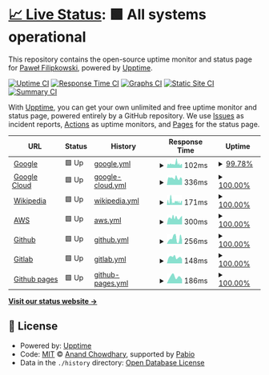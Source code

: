 # [📈 Live Status](https://Pawebf1.github.io/upptime): <!--live status--> **🟩 All systems operational**

This repository contains the open-source uptime monitor and status page for [Paweł Filipkowski](https://Pawebf1.github.io/upptime), powered by [Upptime](https://github.com/upptime/upptime).

[![Uptime CI](https://github.com/Pawebf1/upptime/workflows/Uptime%20CI/badge.svg)](https://github.com/Pawebf1/upptime/actions?query=workflow%3A%22Uptime+CI%22)
[![Response Time CI](https://github.com/Pawebf1/upptime/workflows/Response%20Time%20CI/badge.svg)](https://github.com/Pawebf1/upptime/actions?query=workflow%3A%22Response+Time+CI%22)
[![Graphs CI](https://github.com/Pawebf1/upptime/workflows/Graphs%20CI/badge.svg)](https://github.com/Pawebf1/upptime/actions?query=workflow%3A%22Graphs+CI%22)
[![Static Site CI](https://github.com/Pawebf1/upptime/workflows/Static%20Site%20CI/badge.svg)](https://github.com/Pawebf1/upptime/actions?query=workflow%3A%22Static+Site+CI%22)
[![Summary CI](https://github.com/Pawebf1/upptime/workflows/Summary%20CI/badge.svg)](https://github.com/Pawebf1/upptime/actions?query=workflow%3A%22Summary+CI%22)

With [Upptime](https://upptime.js.org), you can get your own unlimited and free uptime monitor and status page, powered entirely by a GitHub repository. We use [Issues](https://github.com/Pawebf1/upptime/issues) as incident reports, [Actions](https://github.com/Pawebf1/upptime/actions) as uptime monitors, and [Pages](https://Pawebf1.github.io/upptime) for the status page.

<!--start: status pages-->
<!-- This summary is generated by Upptime (https://github.com/upptime/upptime) -->
<!-- Do not edit this manually, your changes will be overwritten -->
<!-- prettier-ignore -->
| URL | Status | History | Response Time | Uptime |
| --- | ------ | ------- | ------------- | ------ |
| <img alt="" src="https://icons.duckduckgo.com/ip3/www.google.com.ico" height="13"> [Google](https://www.google.com) | 🟩 Up | [google.yml](https://github.com/Pawebf1/upptime/commits/HEAD/history/google.yml) | <details><summary><img alt="Response time graph" src="./graphs/google/response-time-week.png" height="20"> 102ms</summary><br><a href="https://Pawebf1.github.io/upptime/history/google"><img alt="Response time 102" src="https://img.shields.io/endpoint?url=https%3A%2F%2Fraw.githubusercontent.com%2FPawebf1%2Fupptime%2FHEAD%2Fapi%2Fgoogle%2Fresponse-time.json"></a><br><a href="https://Pawebf1.github.io/upptime/history/google"><img alt="24-hour response time 92" src="https://img.shields.io/endpoint?url=https%3A%2F%2Fraw.githubusercontent.com%2FPawebf1%2Fupptime%2FHEAD%2Fapi%2Fgoogle%2Fresponse-time-day.json"></a><br><a href="https://Pawebf1.github.io/upptime/history/google"><img alt="7-day response time 102" src="https://img.shields.io/endpoint?url=https%3A%2F%2Fraw.githubusercontent.com%2FPawebf1%2Fupptime%2FHEAD%2Fapi%2Fgoogle%2Fresponse-time-week.json"></a><br><a href="https://Pawebf1.github.io/upptime/history/google"><img alt="30-day response time 102" src="https://img.shields.io/endpoint?url=https%3A%2F%2Fraw.githubusercontent.com%2FPawebf1%2Fupptime%2FHEAD%2Fapi%2Fgoogle%2Fresponse-time-month.json"></a><br><a href="https://Pawebf1.github.io/upptime/history/google"><img alt="1-year response time 102" src="https://img.shields.io/endpoint?url=https%3A%2F%2Fraw.githubusercontent.com%2FPawebf1%2Fupptime%2FHEAD%2Fapi%2Fgoogle%2Fresponse-time-year.json"></a></details> | <details><summary><a href="https://Pawebf1.github.io/upptime/history/google">99.78%</a></summary><a href="https://Pawebf1.github.io/upptime/history/google"><img alt="All-time uptime 100.00%" src="https://img.shields.io/endpoint?url=https%3A%2F%2Fraw.githubusercontent.com%2FPawebf1%2Fupptime%2FHEAD%2Fapi%2Fgoogle%2Fuptime.json"></a><br><a href="https://Pawebf1.github.io/upptime/history/google"><img alt="24-hour uptime 100.00%" src="https://img.shields.io/endpoint?url=https%3A%2F%2Fraw.githubusercontent.com%2FPawebf1%2Fupptime%2FHEAD%2Fapi%2Fgoogle%2Fuptime-day.json"></a><br><a href="https://Pawebf1.github.io/upptime/history/google"><img alt="7-day uptime 99.78%" src="https://img.shields.io/endpoint?url=https%3A%2F%2Fraw.githubusercontent.com%2FPawebf1%2Fupptime%2FHEAD%2Fapi%2Fgoogle%2Fuptime-week.json"></a><br><a href="https://Pawebf1.github.io/upptime/history/google"><img alt="30-day uptime 99.95%" src="https://img.shields.io/endpoint?url=https%3A%2F%2Fraw.githubusercontent.com%2FPawebf1%2Fupptime%2FHEAD%2Fapi%2Fgoogle%2Fuptime-month.json"></a><br><a href="https://Pawebf1.github.io/upptime/history/google"><img alt="1-year uptime 100.00%" src="https://img.shields.io/endpoint?url=https%3A%2F%2Fraw.githubusercontent.com%2FPawebf1%2Fupptime%2FHEAD%2Fapi%2Fgoogle%2Fuptime-year.json"></a></details>
| <img alt="" src="https://icons.duckduckgo.com/ip3/cloud.google.com.ico" height="13"> [Google Cloud](https://cloud.google.com/?hl=pl) | 🟩 Up | [google-cloud.yml](https://github.com/Pawebf1/upptime/commits/HEAD/history/google-cloud.yml) | <details><summary><img alt="Response time graph" src="./graphs/google-cloud/response-time-week.png" height="20"> 336ms</summary><br><a href="https://Pawebf1.github.io/upptime/history/google-cloud"><img alt="Response time 336" src="https://img.shields.io/endpoint?url=https%3A%2F%2Fraw.githubusercontent.com%2FPawebf1%2Fupptime%2FHEAD%2Fapi%2Fgoogle-cloud%2Fresponse-time.json"></a><br><a href="https://Pawebf1.github.io/upptime/history/google-cloud"><img alt="24-hour response time 333" src="https://img.shields.io/endpoint?url=https%3A%2F%2Fraw.githubusercontent.com%2FPawebf1%2Fupptime%2FHEAD%2Fapi%2Fgoogle-cloud%2Fresponse-time-day.json"></a><br><a href="https://Pawebf1.github.io/upptime/history/google-cloud"><img alt="7-day response time 336" src="https://img.shields.io/endpoint?url=https%3A%2F%2Fraw.githubusercontent.com%2FPawebf1%2Fupptime%2FHEAD%2Fapi%2Fgoogle-cloud%2Fresponse-time-week.json"></a><br><a href="https://Pawebf1.github.io/upptime/history/google-cloud"><img alt="30-day response time 336" src="https://img.shields.io/endpoint?url=https%3A%2F%2Fraw.githubusercontent.com%2FPawebf1%2Fupptime%2FHEAD%2Fapi%2Fgoogle-cloud%2Fresponse-time-month.json"></a><br><a href="https://Pawebf1.github.io/upptime/history/google-cloud"><img alt="1-year response time 336" src="https://img.shields.io/endpoint?url=https%3A%2F%2Fraw.githubusercontent.com%2FPawebf1%2Fupptime%2FHEAD%2Fapi%2Fgoogle-cloud%2Fresponse-time-year.json"></a></details> | <details><summary><a href="https://Pawebf1.github.io/upptime/history/google-cloud">100.00%</a></summary><a href="https://Pawebf1.github.io/upptime/history/google-cloud"><img alt="All-time uptime 100.00%" src="https://img.shields.io/endpoint?url=https%3A%2F%2Fraw.githubusercontent.com%2FPawebf1%2Fupptime%2FHEAD%2Fapi%2Fgoogle-cloud%2Fuptime.json"></a><br><a href="https://Pawebf1.github.io/upptime/history/google-cloud"><img alt="24-hour uptime 100.00%" src="https://img.shields.io/endpoint?url=https%3A%2F%2Fraw.githubusercontent.com%2FPawebf1%2Fupptime%2FHEAD%2Fapi%2Fgoogle-cloud%2Fuptime-day.json"></a><br><a href="https://Pawebf1.github.io/upptime/history/google-cloud"><img alt="7-day uptime 100.00%" src="https://img.shields.io/endpoint?url=https%3A%2F%2Fraw.githubusercontent.com%2FPawebf1%2Fupptime%2FHEAD%2Fapi%2Fgoogle-cloud%2Fuptime-week.json"></a><br><a href="https://Pawebf1.github.io/upptime/history/google-cloud"><img alt="30-day uptime 100.00%" src="https://img.shields.io/endpoint?url=https%3A%2F%2Fraw.githubusercontent.com%2FPawebf1%2Fupptime%2FHEAD%2Fapi%2Fgoogle-cloud%2Fuptime-month.json"></a><br><a href="https://Pawebf1.github.io/upptime/history/google-cloud"><img alt="1-year uptime 100.00%" src="https://img.shields.io/endpoint?url=https%3A%2F%2Fraw.githubusercontent.com%2FPawebf1%2Fupptime%2FHEAD%2Fapi%2Fgoogle-cloud%2Fuptime-year.json"></a></details>
| <img alt="" src="https://icons.duckduckgo.com/ip3/en.wikipedia.org.ico" height="13"> [Wikipedia](https://en.wikipedia.org) | 🟩 Up | [wikipedia.yml](https://github.com/Pawebf1/upptime/commits/HEAD/history/wikipedia.yml) | <details><summary><img alt="Response time graph" src="./graphs/wikipedia/response-time-week.png" height="20"> 171ms</summary><br><a href="https://Pawebf1.github.io/upptime/history/wikipedia"><img alt="Response time 171" src="https://img.shields.io/endpoint?url=https%3A%2F%2Fraw.githubusercontent.com%2FPawebf1%2Fupptime%2FHEAD%2Fapi%2Fwikipedia%2Fresponse-time.json"></a><br><a href="https://Pawebf1.github.io/upptime/history/wikipedia"><img alt="24-hour response time 197" src="https://img.shields.io/endpoint?url=https%3A%2F%2Fraw.githubusercontent.com%2FPawebf1%2Fupptime%2FHEAD%2Fapi%2Fwikipedia%2Fresponse-time-day.json"></a><br><a href="https://Pawebf1.github.io/upptime/history/wikipedia"><img alt="7-day response time 171" src="https://img.shields.io/endpoint?url=https%3A%2F%2Fraw.githubusercontent.com%2FPawebf1%2Fupptime%2FHEAD%2Fapi%2Fwikipedia%2Fresponse-time-week.json"></a><br><a href="https://Pawebf1.github.io/upptime/history/wikipedia"><img alt="30-day response time 171" src="https://img.shields.io/endpoint?url=https%3A%2F%2Fraw.githubusercontent.com%2FPawebf1%2Fupptime%2FHEAD%2Fapi%2Fwikipedia%2Fresponse-time-month.json"></a><br><a href="https://Pawebf1.github.io/upptime/history/wikipedia"><img alt="1-year response time 171" src="https://img.shields.io/endpoint?url=https%3A%2F%2Fraw.githubusercontent.com%2FPawebf1%2Fupptime%2FHEAD%2Fapi%2Fwikipedia%2Fresponse-time-year.json"></a></details> | <details><summary><a href="https://Pawebf1.github.io/upptime/history/wikipedia">100.00%</a></summary><a href="https://Pawebf1.github.io/upptime/history/wikipedia"><img alt="All-time uptime 100.00%" src="https://img.shields.io/endpoint?url=https%3A%2F%2Fraw.githubusercontent.com%2FPawebf1%2Fupptime%2FHEAD%2Fapi%2Fwikipedia%2Fuptime.json"></a><br><a href="https://Pawebf1.github.io/upptime/history/wikipedia"><img alt="24-hour uptime 100.00%" src="https://img.shields.io/endpoint?url=https%3A%2F%2Fraw.githubusercontent.com%2FPawebf1%2Fupptime%2FHEAD%2Fapi%2Fwikipedia%2Fuptime-day.json"></a><br><a href="https://Pawebf1.github.io/upptime/history/wikipedia"><img alt="7-day uptime 100.00%" src="https://img.shields.io/endpoint?url=https%3A%2F%2Fraw.githubusercontent.com%2FPawebf1%2Fupptime%2FHEAD%2Fapi%2Fwikipedia%2Fuptime-week.json"></a><br><a href="https://Pawebf1.github.io/upptime/history/wikipedia"><img alt="30-day uptime 100.00%" src="https://img.shields.io/endpoint?url=https%3A%2F%2Fraw.githubusercontent.com%2FPawebf1%2Fupptime%2FHEAD%2Fapi%2Fwikipedia%2Fuptime-month.json"></a><br><a href="https://Pawebf1.github.io/upptime/history/wikipedia"><img alt="1-year uptime 100.00%" src="https://img.shields.io/endpoint?url=https%3A%2F%2Fraw.githubusercontent.com%2FPawebf1%2Fupptime%2FHEAD%2Fapi%2Fwikipedia%2Fuptime-year.json"></a></details>
| <img alt="" src="https://icons.duckduckgo.com/ip3/aws.amazon.com.ico" height="13"> [AWS](https://aws.amazon.com/) | 🟩 Up | [aws.yml](https://github.com/Pawebf1/upptime/commits/HEAD/history/aws.yml) | <details><summary><img alt="Response time graph" src="./graphs/aws/response-time-week.png" height="20"> 300ms</summary><br><a href="https://Pawebf1.github.io/upptime/history/aws"><img alt="Response time 300" src="https://img.shields.io/endpoint?url=https%3A%2F%2Fraw.githubusercontent.com%2FPawebf1%2Fupptime%2FHEAD%2Fapi%2Faws%2Fresponse-time.json"></a><br><a href="https://Pawebf1.github.io/upptime/history/aws"><img alt="24-hour response time 346" src="https://img.shields.io/endpoint?url=https%3A%2F%2Fraw.githubusercontent.com%2FPawebf1%2Fupptime%2FHEAD%2Fapi%2Faws%2Fresponse-time-day.json"></a><br><a href="https://Pawebf1.github.io/upptime/history/aws"><img alt="7-day response time 300" src="https://img.shields.io/endpoint?url=https%3A%2F%2Fraw.githubusercontent.com%2FPawebf1%2Fupptime%2FHEAD%2Fapi%2Faws%2Fresponse-time-week.json"></a><br><a href="https://Pawebf1.github.io/upptime/history/aws"><img alt="30-day response time 300" src="https://img.shields.io/endpoint?url=https%3A%2F%2Fraw.githubusercontent.com%2FPawebf1%2Fupptime%2FHEAD%2Fapi%2Faws%2Fresponse-time-month.json"></a><br><a href="https://Pawebf1.github.io/upptime/history/aws"><img alt="1-year response time 300" src="https://img.shields.io/endpoint?url=https%3A%2F%2Fraw.githubusercontent.com%2FPawebf1%2Fupptime%2FHEAD%2Fapi%2Faws%2Fresponse-time-year.json"></a></details> | <details><summary><a href="https://Pawebf1.github.io/upptime/history/aws">100.00%</a></summary><a href="https://Pawebf1.github.io/upptime/history/aws"><img alt="All-time uptime 100.00%" src="https://img.shields.io/endpoint?url=https%3A%2F%2Fraw.githubusercontent.com%2FPawebf1%2Fupptime%2FHEAD%2Fapi%2Faws%2Fuptime.json"></a><br><a href="https://Pawebf1.github.io/upptime/history/aws"><img alt="24-hour uptime 100.00%" src="https://img.shields.io/endpoint?url=https%3A%2F%2Fraw.githubusercontent.com%2FPawebf1%2Fupptime%2FHEAD%2Fapi%2Faws%2Fuptime-day.json"></a><br><a href="https://Pawebf1.github.io/upptime/history/aws"><img alt="7-day uptime 100.00%" src="https://img.shields.io/endpoint?url=https%3A%2F%2Fraw.githubusercontent.com%2FPawebf1%2Fupptime%2FHEAD%2Fapi%2Faws%2Fuptime-week.json"></a><br><a href="https://Pawebf1.github.io/upptime/history/aws"><img alt="30-day uptime 100.00%" src="https://img.shields.io/endpoint?url=https%3A%2F%2Fraw.githubusercontent.com%2FPawebf1%2Fupptime%2FHEAD%2Fapi%2Faws%2Fuptime-month.json"></a><br><a href="https://Pawebf1.github.io/upptime/history/aws"><img alt="1-year uptime 100.00%" src="https://img.shields.io/endpoint?url=https%3A%2F%2Fraw.githubusercontent.com%2FPawebf1%2Fupptime%2FHEAD%2Fapi%2Faws%2Fuptime-year.json"></a></details>
| <img alt="" src="https://icons.duckduckgo.com/ip3/github.com.ico" height="13"> [Github](https://github.com/) | 🟩 Up | [github.yml](https://github.com/Pawebf1/upptime/commits/HEAD/history/github.yml) | <details><summary><img alt="Response time graph" src="./graphs/github/response-time-week.png" height="20"> 256ms</summary><br><a href="https://Pawebf1.github.io/upptime/history/github"><img alt="Response time 256" src="https://img.shields.io/endpoint?url=https%3A%2F%2Fraw.githubusercontent.com%2FPawebf1%2Fupptime%2FHEAD%2Fapi%2Fgithub%2Fresponse-time.json"></a><br><a href="https://Pawebf1.github.io/upptime/history/github"><img alt="24-hour response time 321" src="https://img.shields.io/endpoint?url=https%3A%2F%2Fraw.githubusercontent.com%2FPawebf1%2Fupptime%2FHEAD%2Fapi%2Fgithub%2Fresponse-time-day.json"></a><br><a href="https://Pawebf1.github.io/upptime/history/github"><img alt="7-day response time 256" src="https://img.shields.io/endpoint?url=https%3A%2F%2Fraw.githubusercontent.com%2FPawebf1%2Fupptime%2FHEAD%2Fapi%2Fgithub%2Fresponse-time-week.json"></a><br><a href="https://Pawebf1.github.io/upptime/history/github"><img alt="30-day response time 256" src="https://img.shields.io/endpoint?url=https%3A%2F%2Fraw.githubusercontent.com%2FPawebf1%2Fupptime%2FHEAD%2Fapi%2Fgithub%2Fresponse-time-month.json"></a><br><a href="https://Pawebf1.github.io/upptime/history/github"><img alt="1-year response time 256" src="https://img.shields.io/endpoint?url=https%3A%2F%2Fraw.githubusercontent.com%2FPawebf1%2Fupptime%2FHEAD%2Fapi%2Fgithub%2Fresponse-time-year.json"></a></details> | <details><summary><a href="https://Pawebf1.github.io/upptime/history/github">100.00%</a></summary><a href="https://Pawebf1.github.io/upptime/history/github"><img alt="All-time uptime 100.00%" src="https://img.shields.io/endpoint?url=https%3A%2F%2Fraw.githubusercontent.com%2FPawebf1%2Fupptime%2FHEAD%2Fapi%2Fgithub%2Fuptime.json"></a><br><a href="https://Pawebf1.github.io/upptime/history/github"><img alt="24-hour uptime 100.00%" src="https://img.shields.io/endpoint?url=https%3A%2F%2Fraw.githubusercontent.com%2FPawebf1%2Fupptime%2FHEAD%2Fapi%2Fgithub%2Fuptime-day.json"></a><br><a href="https://Pawebf1.github.io/upptime/history/github"><img alt="7-day uptime 100.00%" src="https://img.shields.io/endpoint?url=https%3A%2F%2Fraw.githubusercontent.com%2FPawebf1%2Fupptime%2FHEAD%2Fapi%2Fgithub%2Fuptime-week.json"></a><br><a href="https://Pawebf1.github.io/upptime/history/github"><img alt="30-day uptime 100.00%" src="https://img.shields.io/endpoint?url=https%3A%2F%2Fraw.githubusercontent.com%2FPawebf1%2Fupptime%2FHEAD%2Fapi%2Fgithub%2Fuptime-month.json"></a><br><a href="https://Pawebf1.github.io/upptime/history/github"><img alt="1-year uptime 100.00%" src="https://img.shields.io/endpoint?url=https%3A%2F%2Fraw.githubusercontent.com%2FPawebf1%2Fupptime%2FHEAD%2Fapi%2Fgithub%2Fuptime-year.json"></a></details>
| <img alt="" src="https://icons.duckduckgo.com/ip3/about.gitlab.com.ico" height="13"> [Gitlab](https://about.gitlab.com/) | 🟩 Up | [gitlab.yml](https://github.com/Pawebf1/upptime/commits/HEAD/history/gitlab.yml) | <details><summary><img alt="Response time graph" src="./graphs/gitlab/response-time-week.png" height="20"> 148ms</summary><br><a href="https://Pawebf1.github.io/upptime/history/gitlab"><img alt="Response time 148" src="https://img.shields.io/endpoint?url=https%3A%2F%2Fraw.githubusercontent.com%2FPawebf1%2Fupptime%2FHEAD%2Fapi%2Fgitlab%2Fresponse-time.json"></a><br><a href="https://Pawebf1.github.io/upptime/history/gitlab"><img alt="24-hour response time 130" src="https://img.shields.io/endpoint?url=https%3A%2F%2Fraw.githubusercontent.com%2FPawebf1%2Fupptime%2FHEAD%2Fapi%2Fgitlab%2Fresponse-time-day.json"></a><br><a href="https://Pawebf1.github.io/upptime/history/gitlab"><img alt="7-day response time 148" src="https://img.shields.io/endpoint?url=https%3A%2F%2Fraw.githubusercontent.com%2FPawebf1%2Fupptime%2FHEAD%2Fapi%2Fgitlab%2Fresponse-time-week.json"></a><br><a href="https://Pawebf1.github.io/upptime/history/gitlab"><img alt="30-day response time 148" src="https://img.shields.io/endpoint?url=https%3A%2F%2Fraw.githubusercontent.com%2FPawebf1%2Fupptime%2FHEAD%2Fapi%2Fgitlab%2Fresponse-time-month.json"></a><br><a href="https://Pawebf1.github.io/upptime/history/gitlab"><img alt="1-year response time 148" src="https://img.shields.io/endpoint?url=https%3A%2F%2Fraw.githubusercontent.com%2FPawebf1%2Fupptime%2FHEAD%2Fapi%2Fgitlab%2Fresponse-time-year.json"></a></details> | <details><summary><a href="https://Pawebf1.github.io/upptime/history/gitlab">100.00%</a></summary><a href="https://Pawebf1.github.io/upptime/history/gitlab"><img alt="All-time uptime 100.00%" src="https://img.shields.io/endpoint?url=https%3A%2F%2Fraw.githubusercontent.com%2FPawebf1%2Fupptime%2FHEAD%2Fapi%2Fgitlab%2Fuptime.json"></a><br><a href="https://Pawebf1.github.io/upptime/history/gitlab"><img alt="24-hour uptime 100.00%" src="https://img.shields.io/endpoint?url=https%3A%2F%2Fraw.githubusercontent.com%2FPawebf1%2Fupptime%2FHEAD%2Fapi%2Fgitlab%2Fuptime-day.json"></a><br><a href="https://Pawebf1.github.io/upptime/history/gitlab"><img alt="7-day uptime 100.00%" src="https://img.shields.io/endpoint?url=https%3A%2F%2Fraw.githubusercontent.com%2FPawebf1%2Fupptime%2FHEAD%2Fapi%2Fgitlab%2Fuptime-week.json"></a><br><a href="https://Pawebf1.github.io/upptime/history/gitlab"><img alt="30-day uptime 100.00%" src="https://img.shields.io/endpoint?url=https%3A%2F%2Fraw.githubusercontent.com%2FPawebf1%2Fupptime%2FHEAD%2Fapi%2Fgitlab%2Fuptime-month.json"></a><br><a href="https://Pawebf1.github.io/upptime/history/gitlab"><img alt="1-year uptime 100.00%" src="https://img.shields.io/endpoint?url=https%3A%2F%2Fraw.githubusercontent.com%2FPawebf1%2Fupptime%2FHEAD%2Fapi%2Fgitlab%2Fuptime-year.json"></a></details>
| <img alt="" src="https://icons.duckduckgo.com/ip3/pawebf1.github.io.ico" height="13"> [Github pages](https://pawebf1.github.io/upptime/) | 🟩 Up | [github-pages.yml](https://github.com/Pawebf1/upptime/commits/HEAD/history/github-pages.yml) | <details><summary><img alt="Response time graph" src="./graphs/github-pages/response-time-week.png" height="20"> 186ms</summary><br><a href="https://Pawebf1.github.io/upptime/history/github-pages"><img alt="Response time 186" src="https://img.shields.io/endpoint?url=https%3A%2F%2Fraw.githubusercontent.com%2FPawebf1%2Fupptime%2FHEAD%2Fapi%2Fgithub-pages%2Fresponse-time.json"></a><br><a href="https://Pawebf1.github.io/upptime/history/github-pages"><img alt="24-hour response time 166" src="https://img.shields.io/endpoint?url=https%3A%2F%2Fraw.githubusercontent.com%2FPawebf1%2Fupptime%2FHEAD%2Fapi%2Fgithub-pages%2Fresponse-time-day.json"></a><br><a href="https://Pawebf1.github.io/upptime/history/github-pages"><img alt="7-day response time 186" src="https://img.shields.io/endpoint?url=https%3A%2F%2Fraw.githubusercontent.com%2FPawebf1%2Fupptime%2FHEAD%2Fapi%2Fgithub-pages%2Fresponse-time-week.json"></a><br><a href="https://Pawebf1.github.io/upptime/history/github-pages"><img alt="30-day response time 186" src="https://img.shields.io/endpoint?url=https%3A%2F%2Fraw.githubusercontent.com%2FPawebf1%2Fupptime%2FHEAD%2Fapi%2Fgithub-pages%2Fresponse-time-month.json"></a><br><a href="https://Pawebf1.github.io/upptime/history/github-pages"><img alt="1-year response time 186" src="https://img.shields.io/endpoint?url=https%3A%2F%2Fraw.githubusercontent.com%2FPawebf1%2Fupptime%2FHEAD%2Fapi%2Fgithub-pages%2Fresponse-time-year.json"></a></details> | <details><summary><a href="https://Pawebf1.github.io/upptime/history/github-pages">100.00%</a></summary><a href="https://Pawebf1.github.io/upptime/history/github-pages"><img alt="All-time uptime 100.00%" src="https://img.shields.io/endpoint?url=https%3A%2F%2Fraw.githubusercontent.com%2FPawebf1%2Fupptime%2FHEAD%2Fapi%2Fgithub-pages%2Fuptime.json"></a><br><a href="https://Pawebf1.github.io/upptime/history/github-pages"><img alt="24-hour uptime 100.00%" src="https://img.shields.io/endpoint?url=https%3A%2F%2Fraw.githubusercontent.com%2FPawebf1%2Fupptime%2FHEAD%2Fapi%2Fgithub-pages%2Fuptime-day.json"></a><br><a href="https://Pawebf1.github.io/upptime/history/github-pages"><img alt="7-day uptime 100.00%" src="https://img.shields.io/endpoint?url=https%3A%2F%2Fraw.githubusercontent.com%2FPawebf1%2Fupptime%2FHEAD%2Fapi%2Fgithub-pages%2Fuptime-week.json"></a><br><a href="https://Pawebf1.github.io/upptime/history/github-pages"><img alt="30-day uptime 100.00%" src="https://img.shields.io/endpoint?url=https%3A%2F%2Fraw.githubusercontent.com%2FPawebf1%2Fupptime%2FHEAD%2Fapi%2Fgithub-pages%2Fuptime-month.json"></a><br><a href="https://Pawebf1.github.io/upptime/history/github-pages"><img alt="1-year uptime 100.00%" src="https://img.shields.io/endpoint?url=https%3A%2F%2Fraw.githubusercontent.com%2FPawebf1%2Fupptime%2FHEAD%2Fapi%2Fgithub-pages%2Fuptime-year.json"></a></details>

<!--end: status pages-->

[**Visit our status website →**](https://Pawebf1.github.io/upptime)

## 📄 License

- Powered by: [Upptime](https://github.com/upptime/upptime)
- Code: [MIT](./LICENSE) © [Anand Chowdhary](https://anandchowdhary.com), supported by [Pabio](https://pabio.com)
- Data in the `./history` directory: [Open Database License](https://opendatacommons.org/licenses/odbl/1-0/)
